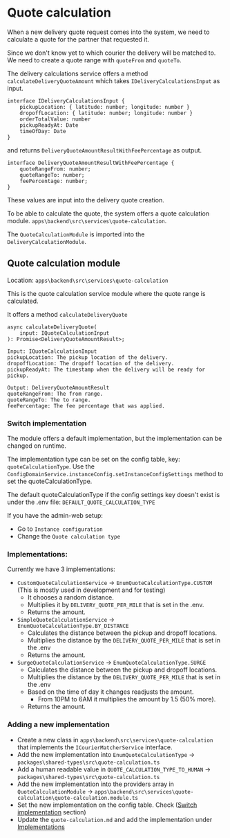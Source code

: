 # Quote calculation

When a new delivery quote request comes into the system, we need to calculate a quote for the partner that requested it.

Since we don't know yet to which courier the delivery will be matched to. We need to create a quote range with `quoteFrom` and `quoteTo`.

The delivery calculations service offers a method `calculateDeliveryQuoteAmount` which takes `IDeliveryCalculationsInput` as input.
``` TS
interface IDeliveryCalculationsInput {
	pickupLocation: { latitude: number; longitude: number }
	dropoffLocation: { latitude: number; longitude: number }
	orderTotalValue: number
	pickupReadyAt: Date
	timeOfDay: Date
}
```
and returns `DeliveryQuoteAmountResultWithFeePercentage` as output.
```TS
interface DeliveryQuoteAmountResultWithFeePercentage {
	quoteRangeFrom: number;
	quoteRangeTo: number;
	feePercentage: number;
}
```
These values are input into the delivery quote creation.

To be able to calculate the quote, the system offers a quote calculation module. `apps\backend\src\services\quote-calculation`.

The `QuoteCalculationModule` is imported into the `DeliveryCalculationModule`.

## Quote calculation module

Location: `apps\backend\src\services\quote-calculation` 

This is the quote calculation service module where the quote range is calculated.

It offers a method `calculateDeliveryQuote`
``` TS
async calculateDeliveryQuote(
	input: IQuoteCalculationInput
): Promise<DeliveryQuoteAmountResult>;
```

```
Input: IQuoteCalculationInput
pickupLocation: The pickup location of the delivery.
dropoffLocation: The dropoff location of the delivery.
pickupReadyAt: The timestamp when the delivery will be ready for pickup.

Output: DeliveryQuoteAmountResult
quoteRangeFrom: The from range.
quoteRangeTo: The to range.
feePercentage: The fee percentage that was applied.
```

### Switch implementation
The module offers a default implementation, but the implementation can be changed on runtime.

The implementation type can be set on the config table, key: `quoteCalculationType`.
Use the `ConfigDomainService.instanceConfig.setInstanceConfigSettings` method to set the quoteCalculationType.

The default quoteCalculationType if the config settings key doesn't exist is under the .env file: `DEFAULT_QUOTE_CALCULATION_TYPE`


If you have the admin-web setup:
- Go to `Instance configuration`
- Change the `Quote calculation type`

### Implementations:
Currently we have 3 implementations:
- `CustomQuoteCalculationService` -> `EnumQuoteCalculationType.CUSTOM`
 (This is mostly used in development and for testing)
	- It chooses a random distance.
	- Multiplies it by `DELIVERY_QUOTE_PER_MILE` that is set in the .env.
	- Returns the amount.
- `SimpleQuoteCalculationService` -> `EnumQuoteCalculationType.BY_DISTANCE`
	- Calculates the distance between the pickup and dropoff locations.
	- Multiplies the distance by the `DELIVERY_QUOTE_PER_MILE` that is set in the .env
	- Returns the amount.
- `SurgeQuoteCalculationService` -> `EnumQuoteCalculationType.SURGE`
	- Calculates the distance between the pickup and dropoff locations.
	- Multiplies the distance by the `DELIVERY_QUOTE_PER_MILE` that is set in the .env
	- Based on the time of day it changes readjusts the amount.
		- From 10PM to 6AM it multiplies the amount by 1.5 (50% more).
	- Returns the amount.

### Adding a new implementation

- Create a new class  in `apps\backend\src\services\quote-calculation` that implements the `ICourierMatcherService` interface.
- Add the new implementation into `EnumQuoteCalculationType` -> `packages\shared-types\src\quote-calculation.ts`
- Add a human readable value in `QUOTE_CALCULATION_TYPE_TO_HUMAN` ->  `packages\shared-types\src\quote-calculation.ts`
- Add the new implementation into the providers array in `QuoteCalculationModule` -> `apps\backend\src\services\quote-calculation\quote-calculation.module.ts`
- Set the new implementation on the config table. Check ([Switch implementation](#switch-implementation) section)
- Update the `quote-calculation.md` and add the implementation under [Implementations](#implementations)

